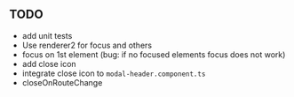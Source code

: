 TODO
---
* add unit tests
* Use renderer2 for focus and others
* focus on 1st element (bug: if no focused elements focus does not work)
* add close icon
* integrate close icon to `modal-header.component.ts`
* closeOnRouteChange
